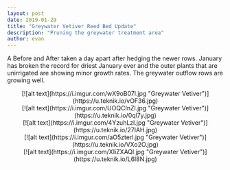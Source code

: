 ```yaml
---
layout: post
date: 2019-01-29
title: "Greywater Vetiver Reed Bed Update"
description: "Pruning the greywater treatment area"
author: evan
---
```

A Before and After taken a day apart after hedging the newer rows. January has broken the record for driest January ever and the outer plants that are unirrigated are showing minor growth rates. The greywater outflow rows are growing well.

<div style="text-align:center" markdown="1">
[![alt text](https://i.imgur.com/wX9oB07l.jpg "Greywater Vetiver")](https://u.teknik.io/vOF36.jpg)
</div>

<div style="text-align:center" markdown="1">
[![alt text](https://i.imgur.com/UOQCInZl.jpg "Greywater Vetiver")](https://u.teknik.io/0ql7y.jpg)
</div>

<div style="text-align:center" markdown="1">
[![alt text](https://i.imgur.com/4YzuhLzl.jpg "Greywater Vetiver")](https://u.teknik.io/27IAH.jpg)
</div>

<div style="text-align:center" markdown="1">
[![alt text](https://i.imgur.com/aO5zterl.jpg "Greywater Vetiver")](https://u.teknik.io/VXo2O.jpg)
</div>

<div style="text-align:center" markdown="1">
[![alt text](https://i.imgur.com/XIiZXAQl.jpg "Greywater Vetiver")](https://u.teknik.io/L6l8N.jpg)
</div>